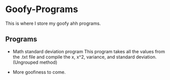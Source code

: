 # Goofy-Programs
This is where I store my goofy ahh programs.

## Programs
* Math standard deviation program
  This program takes all the values from the .txt file and compile the x, x^2, variance, and standard deviation. (Ungrouped method)

* More goofiness to come.
